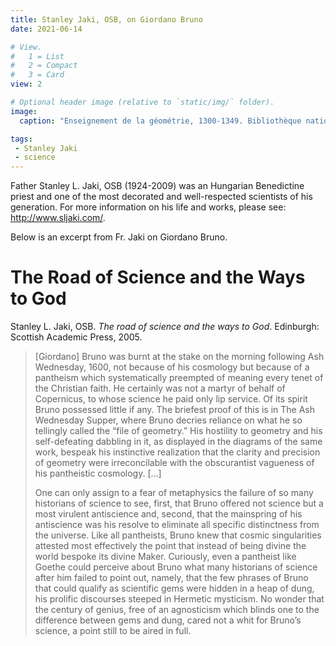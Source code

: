 ```yaml
---
title: Stanley Jaki, OSB, on Giordano Bruno
date: 2021-06-14

# View.
#   1 = List
#   2 = Compact
#   3 = Card
view: 2

# Optional header image (relative to `static/img/` folder).
image:  
  caption: "Enseignement de la géométrie, 1300-1349. Bibliothèque nationale de France. ark:/12148/btv1b10575603j"

tags:
 - Stanley Jaki
 - science
---
```


Father Stanley L. Jaki, OSB (1924-2009) was an Hungarian Benedictine priest and one of the most decorated and well-respected scientists of his generation. For more information on his life and works, please see: http://www.sljaki.com/. 

Below is an excerpt from Fr. Jaki on Giordano Bruno. 

# The Road of Science and the Ways to God

Stanley L. Jaki, OSB. _The road of science and the ways to God_. Edinburgh: Scottish Academic Press, 2005.

> [Giordano] Bruno was burnt at the stake on the morning following Ash Wednesday, 1600, not because of his cosmology but because of a pantheism which systematically preempted of meaning every tenet of the Christian faith. He certainly was not a martyr of behalf of Copernicus, to whose science he paid only lip service. Of its spirit Bruno possessed little if any. The briefest proof of this is in The Ash Wednesday Supper, where Bruno decries reliance on what he so tellingly called the “file of geometry.” His hostility to geometry and his self-defeating dabbling in it, as displayed in the diagrams of the same work, bespeak his instinctive realization that the clarity and precision of geometry were irreconcilable with the obscurantist vagueness of his pantheistic cosmology. [...]
> 
> One can only assign to a fear of metaphysics the failure of so many historians of science to see, first, that Bruno offered not science but a most virulent antiscience and, second, that the mainspring of his antiscience was his resolve to eliminate all specific distinctness from the universe. Like all pantheists, Bruno knew that cosmic singularities attested most effectively the point that instead of being divine the world bespoke its divine Maker. Curiously, even a pantheist like Goethe could perceive about Bruno what many historians of science after him failed to point out, namely, that the few phrases of Bruno that could qualify as scientific gems were hidden in a heap of dung, his prolific discourses steeped in Hermetic mysticism. No wonder that the century of genius, free of an agnosticism which blinds one to the difference between gems and dung, cared not a whit for Bruno’s science, a point still to be aired in full. 

